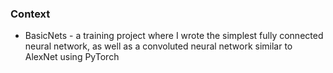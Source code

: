 ### Context
+ BasicNets - a training project where I wrote the simplest fully connected neural network, as well as a convoluted neural network similar to AlexNet using PyTorch
